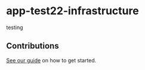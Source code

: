 # app-test22-infrastructure

testing

## Contributions

[See our guide](contributing.md) on how to get started.
